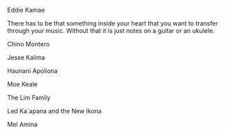 Eddie Kamae

There has to be that something inside your heart that you want to transfer through your music.
Without that it is just notes on a guitar or an ukulele.

Chino Montero

Jesse Kalima

Haunani Apoliona 

Moe Keale 

The Lim Family

Led Ka`apana and the New Ikona 

Mel Amina
